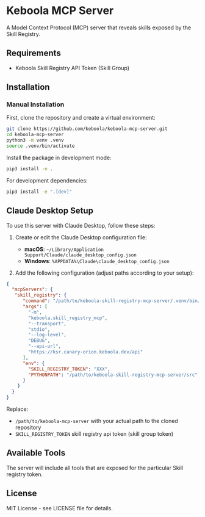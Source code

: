 # Keboola MCP Server

A Model Context Protocol (MCP) server that reveals skills exposed by the Skill Registry.

## Requirements

- Keboola Skill Registry API Token (Skill Group)

## Installation

### Manual Installation

First, clone the repository and create a virtual environment:

```bash
git clone https://github.com/keboola/keboola-mcp-server.git
cd keboola-mcp-server
python3 -m venv .venv
source .venv/bin/activate
```

Install the package in development mode:

```bash
pip3 install -e .
```

For development dependencies:

```bash
pip3 install -e ".[dev]"
```

## Claude Desktop Setup

To use this server with Claude Desktop, follow these steps:

1. Create or edit the Claude Desktop configuration file:
   - **macOS**: `~/Library/Application Support/Claude/claude_desktop_config.json`
   - **Windows**: `%APPDATA%\Claude\claude_desktop_config.json`

2. Add the following configuration (adjust paths according to your setup):

```json
{
  "mcpServers": {
   "skill_registry": {
      "command": "/path/to/keboola-skill-registry-mcp-server/.venv/bin/python",
      "args": [
        "-m",
        "keboola.skill_registry_mcp",
        "--transport",
        "stdio",
        "--log-level",
        "DEBUG",
        "--api-url",
        "https://ksr.canary-orion.keboola.dev/api"
      ],
      "env": {
        "SKILL_REGISTRY_TOKEN": "XXX",
        "PYTHONPATH": "/path/to/keboola-skill-registry-mcp-server/src"
      }
    }
  }
}
```

Replace:
- `/path/to/keboola-mcp-server` with your actual path to the cloned repository
- `SKILL_REGISTRY_TOKEN` skill registry api token (skill group token)


## Available Tools

The server will include all tools that are exposed for the particular Skill registry token.


## License

MIT License - see LICENSE file for details.
